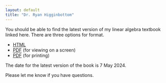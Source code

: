```yaml
---
layout: default
title: "Dr. Ryan Higginbottom"
---
```


You should be able to find the latest version of my linear algebra textbook linked here. There are three options for format.
* [HTML](https://rhigginbottom.github.io/labook/)
* [PDF](la-book-screen.pdf) (for viewing on a screen)
* [PDF](la-book-print.pdf) (for printing)

The date for the latest version of the book is 7 May 2024.

Please let me know if you have questions.
